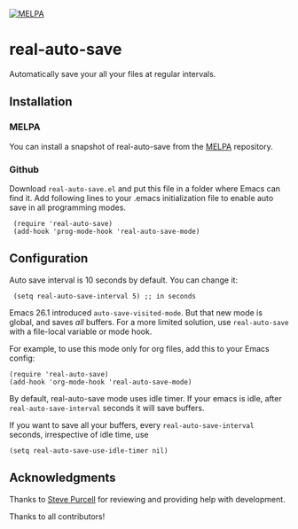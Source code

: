 [![MELPA](http://melpa.org/packages/real-auto-save-badge.svg)](http://melpa.org/#/real-auto-save)

# real-auto-save
Automatically save your all your files at regular intervals.

## Installation

### MELPA

You can install a snapshot of real-auto-save from the [MELPA](http://melpa.org/#/real-auto-save) repository.

### Github

Download `real-auto-save.el` and put this file in a folder where Emacs can find it.
Add following lines to your .emacs initialization file to enable auto save in all programming modes.

     (require 'real-auto-save)
     (add-hook 'prog-mode-hook 'real-auto-save-mode)

## Configuration

Auto save interval is 10 seconds by default. You can change it:

     (setq real-auto-save-interval 5) ;; in seconds

Emacs 26.1 introduced `auto-save-visited-mode`. But that new mode is global, and saves *all* buffers. For a more limited solution, use `real-auto-save` with a file-local variable or mode hook.

For example, to use this mode only for org files, add this to your Emacs config:

    (require 'real-auto-save)
    (add-hook 'org-mode-hook 'real-auto-save-mode)

By default, real-auto-save mode uses idle timer. If your emacs is idle, after `real-auto-save-interval` seconds it will save buffers.

If you want to save all your buffers, every `real-auto-save-interval` seconds, irrespective of idle time, use

    (setq real-auto-save-use-idle-timer nil)


## Acknowledgments

Thanks to [Steve Purcell](https://github.com/purcell) for reviewing and providing help with development.

Thanks to all contributors!
